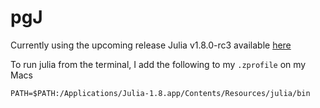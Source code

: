 # pgJ

Currently using the upcoming release Julia v1.8.0-rc3 available [here](https://julialang.org/downloads/)

To run julia from the terminal, I add the following to my `.zprofile` on my Macs
```
PATH=$PATH:/Applications/Julia-1.8.app/Contents/Resources/julia/bin
```
